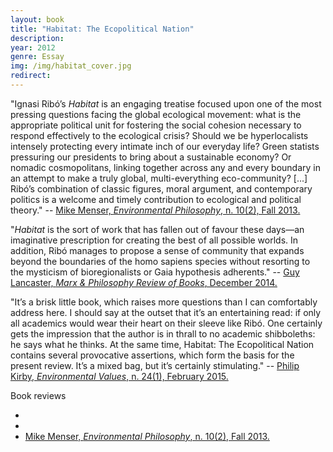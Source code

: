 ```yaml
---
layout: book
title: "Habitat: The Ecopolitical Nation"
description: 
year: 2012
genre: Essay
img: /img/habitat_cover.jpg
redirect: 
---
```


<div class="main_box">
  <div class="synopsis">
    <p>"Ignasi Ribó’s <i>Habitat</i> is an engaging treatise focused upon one of the most pressing questions facing the global ecological movement: what is the appropriate political unit for fostering the social cohesion necessary to respond effectively to the ecological crisis? Should we be hyperlocalists intensely protecting every intimate inch of our everyday life? Green statists pressuring our presidents to bring about a sustainable economy? Or nomadic cosmopolitans, linking together across any and every boundary in an attempt to make a truly global, multi-everything eco-community? [...] Ribó’s combination of classic figures, moral argument, and contemporary politics is a welcome and timely contribution to ecological and political theory." -- <a href="https://www.pdcnet.org/pdc/bvdb.nsf/purchase?openform&fp=envirophil&id=envirophil_2013_0010_0002_0130_0133" target="_blank">Mike Menser, <i>Environmental Philosophy</i>, n. 10(2), Fall 2013.</a></p>
    <p>"<i>Habitat</i> is the sort of work that has fallen out of favour these days—an imaginative prescription for creating the best of all possible worlds. In addition, Ribó manages to propose a sense of community that expands beyond the boundaries of the homo sapiens species without resorting to the mysticism of bioregionalists or Gaia hypothesis adherents." -- <a href="https://marxandphilosophy.org.uk/reviews/7973_no-local-habitat-review-by-guy-lancaster/" target="_blank">Guy Lancaster, <i>Marx & Philosophy Review of Books</i>, December 2014.</a></p>
    <p>"It’s a brisk little book, which raises more questions than I can comfortably address here. I should say at the outset that it’s an entertaining read: if only all academics would wear their heart on their sleeve like Ribó. One certainly gets the impression that the author is in thrall to no academic shibboleths: he says what he thinks. At the same time, Habitat: The Ecopolitical Nation contains
several provocative assertions, which form the basis for the present review. It’s a mixed bag, but it’s certainly stimulating." -- <a href="http://dx.doi.org/10.3197/096327115X14183182354024" target="_blank">Philip Kirby, <i>Environmental Values</i>, n. 24(1), February 2015.</a></p>
    

  </div>
  <div class="cover" style="float: right">
    <a href="http://www.amazon.com/Habitat-Ecopolitical-Nation-Ignasi-Rib%C3%B3/dp/0957419104" target="_blank" class="hvr-float-shadow"><div><img class="" style="" src="{{ site.baseurl }}/img/habitat_cover.jpg" alt="" title="Where to find the book"/></div></a>
  </div>
  
</div>

<div class="review_box">
<div class="title">Book reviews</div>
<ul>
  <li></li>
  <li></li>
  <li><a href="https://www.pdcnet.org/pdc/bvdb.nsf/purchase?openform&fp=envirophil&id=envirophil_2013_0010_0002_0130_0133" target="_blank">Mike Menser, <i>Environmental Philosophy</i>, n. 10(2), Fall 2013.</a></li>
</ul>
</div>



